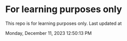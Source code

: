 # For learning purposes only
This repo is for learning purposes only.
Last updated at

Monday, December 11, 2023 12:50:13 PM

